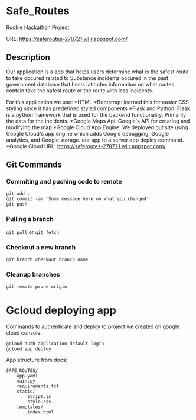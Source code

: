 # Safe_Routes
Rookie Hackathon Project

URL: https://saferoutes-278721.wl.r.appspot.com/

## Description
Our application is a app that helps users determine what is the safest route to take occured related to Substance incidents occured in the past government database that hosts latitudes information on what routes contain take the safest route or the route with less incidents.

For this application we use:
*HTML
*Bootstrap: learned this for easier CSS styling since it has predefined styled components
*Flask and Python: Flask is a python framework that is used for the backend functionality. Primarily the data for the incidents.
*Google Maps Api: Google's API for creating and modifying the map
*Google Cloud App Engine: We deployed out site using Google Cloud's app engine which adds Google debugging, Google analytics, and Google storage. our app to a server app deploy command.
*Google Cloud URL: https://saferoutes-278721.wl.r.appspot.com/


## Git Commands

### Commiting and pushing code to remote
```
git add .
git commit -am 'Some message here on what you changed'
git push
```

### Pulling a branch
`git pull` or `git fetch`

### Checkout a new branch
`git branch checkout branch_name`

### Cleanup branches
`git remote prune origin`

# Gcloud deploying app

Commands to authenticate  and deploy to project we created on google cloud console.
```
gcloud auth application-default login
gcloud app deploy
```

App structure from docs:
```
SAFE_ROUTES/
    app.yaml
    main.py
    requirements.txt
    static/
        script.js
        style.css
    templates/
        index.html
```
